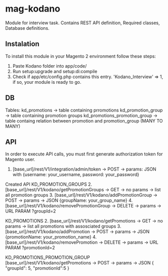 # mag-kodano
Module for interview task. Contains REST API definition, Required classes, Database definitions.

## Instalation

To install this module in your Magento 2 environment follow these steps:
1. Paste Kodano folder into app/code/
2. Run setup:upgrade and setup:di:compile
3. Check if app/etc/config.php contains this entry. 'Kodano_Interview' => 1, if so, your module is ready to go.

 ## DB
Tables: 
kd_promotions -> table containing prromotions
kd_promotion_group -> table containing promotion groups
kd_promotions_promotion_group -> table containg relation between promotion and promotion_group (MANY TO MANY)

## API
In order to execute API calls, you must first generate authorization token for Magento user.

1. [base_url]/rest/V1/integration/admin/token -> POST -> params: JSON with {username: your_username, password: your_password}

Created API 
KD_PROMOTION_GROUPS
2. [base_url]/rest/V1/kodano/getPromotionGroups -> GET -> no params -> list all promotion groups
3. [base_url]/rest/V1/kodano/addPromotionGroup -> POST -> params -> JSON {groupName: your_group_name}
4. [base_url]/rest/V1/kodano/removePromotionGroup -> DELETE -> params -> URL PARAM ?groupId=2 

KD_PROMOTIONS
2. [base_url]/rest/V1/kodano/getPromotions -> GET -> no params -> list all promotions with assosciated groups
3. [base_url]/rest/V1/kodano/addPromotion -> POST -> params -> JSON {promotionName: your_promotion_name}
4. [base_url]/rest/V1/kodano/removePromotion -> DELETE -> params -> URL PARAM ?promotionId=2 

KD_PROMOTIONS_PROMOTION_GROUP
[base_url]/rest/V1/kodano/getPromotions -> POST -> params -> JSON { "groupId": 5, "promotionId":5 }
